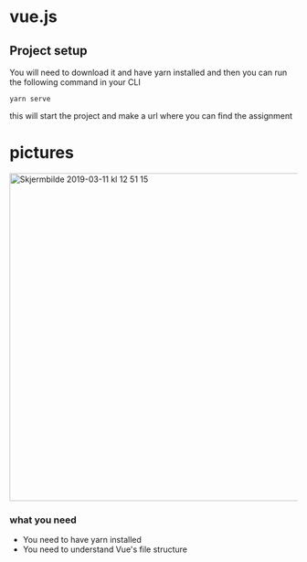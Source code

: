 # vue.js

## Project setup

You will need to download it and have yarn installed and then you can run the following command in your CLI 
```
yarn serve
```
this will start the project and make a url where you can find the assignment

# pictures

<img width="574" alt="Skjermbilde 2019-03-11 kl  12 51 15" src="https://user-images.githubusercontent.com/32140076/54122099-6f526080-43fc-11e9-95e2-cb76887874c4.png">




### what you need  

- You need to have yarn installed
- You need to understand Vue's file structure



